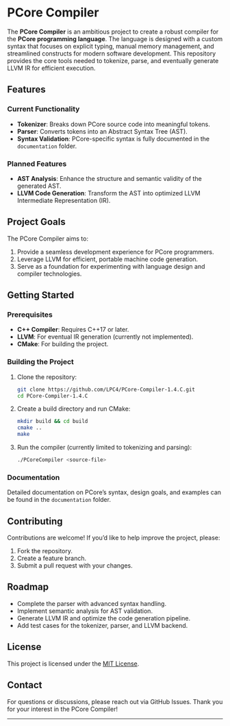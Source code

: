 # PCore Compiler

The **PCore Compiler** is an ambitious project to create a robust compiler for the **PCore programming language**. The language is designed with a custom syntax that focuses on explicit typing, manual memory management, and streamlined constructs for modern software development. This repository provides the core tools needed to tokenize, parse, and eventually generate LLVM IR for efficient execution.

## Features

### Current Functionality
- **Tokenizer**: Breaks down PCore source code into meaningful tokens.
- **Parser**: Converts tokens into an Abstract Syntax Tree (AST).
- **Syntax Validation**: PCore-specific syntax is fully documented in the `documentation` folder.

### Planned Features
- **AST Analysis**: Enhance the structure and semantic validity of the generated AST.
- **LLVM Code Generation**: Transform the AST into optimized LLVM Intermediate Representation (IR).

## Project Goals
The PCore Compiler aims to:
1. Provide a seamless development experience for PCore programmers.
2. Leverage LLVM for efficient, portable machine code generation.
3. Serve as a foundation for experimenting with language design and compiler technologies.

## Getting Started

### Prerequisites
- **C++ Compiler**: Requires C++17 or later.
- **LLVM**: For eventual IR generation (currently not implemented).
- **CMake**: For building the project.

### Building the Project
1. Clone the repository:
   ```bash
   git clone https://github.com/LPC4/PCore-Compiler-1.4.C.git
   cd PCore-Compiler-1.4.C
   ```
2. Create a build directory and run CMake:
   ```bash
   mkdir build && cd build
   cmake ..
   make
   ```
3. Run the compiler (currently limited to tokenizing and parsing):
   ```bash
   ./PCoreCompiler <source-file>
   ```

### Documentation
Detailed documentation on PCore’s syntax, design goals, and examples can be found in the `documentation` folder.

## Contributing
Contributions are welcome! If you’d like to help improve the project, please:
1. Fork the repository.
2. Create a feature branch.
3. Submit a pull request with your changes.

## Roadmap
- Complete the parser with advanced syntax handling.
- Implement semantic analysis for AST validation.
- Generate LLVM IR and optimize the code generation pipeline.
- Add test cases for the tokenizer, parser, and LLVM backend.

## License
This project is licensed under the [MIT License](LICENSE).

## Contact
For questions or discussions, please reach out via GitHub Issues. Thank you for your interest in the PCore Compiler!

---


